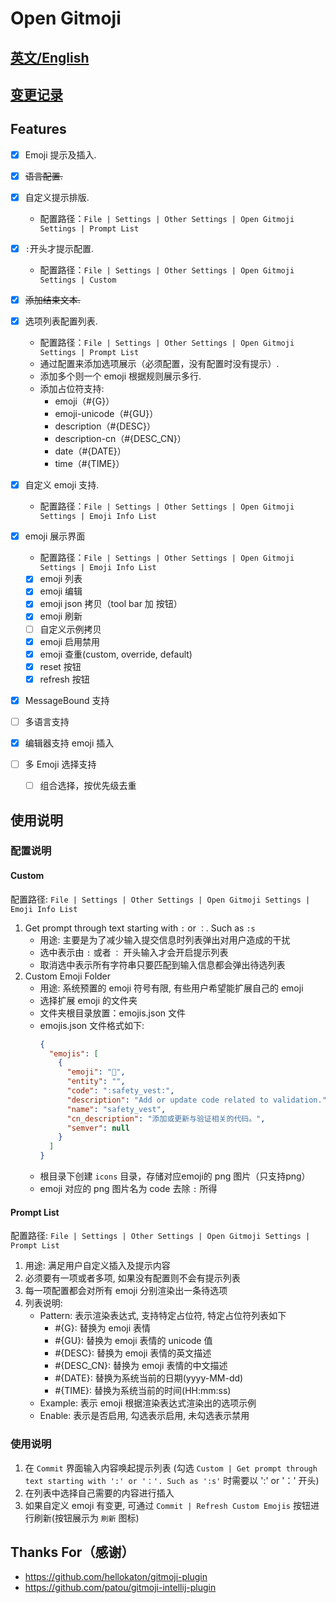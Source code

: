 # Open Gitmoji

## [英文/English](docs/README_EN.md)

## [变更记录](docs/CHANGELOG.md)

## Features

- [x] Emoji 提示及插入.
- [x] ~~语言配置.~~
- [x] 自定义提示排版.
    - 配置路径：`File | Settings | Other Settings | Open Gitmoji Settings | Prompt List`
- [x] `:`开头才提示配置.
    - 配置路径：`File | Settings | Other Settings | Open Gitmoji Settings | Custom`
- [x] ~~添加结束文本.~~
- [X] 选项列表配置列表.
    - 配置路径：`File | Settings | Other Settings | Open Gitmoji Settings | Prompt List`
    - 通过配置来添加选项展示（必须配置，没有配置时没有提示）.
    - 添加多个则一个 emoji 根据规则展示多行.
    - 添加占位符支持:
        - emoji（#{G}）
        - emoji-unicode（#{GU}）
        - description（#{DESC}）
        - description-cn（#{DESC_CN}）
        - date（#{DATE}）
        - time（#{TIME}）
- [X] 自定义 emoji 支持.
    - 配置路径：`File | Settings | Other Settings | Open Gitmoji Settings | Emoji Info List`

- [X] emoji 展示界面
    - 配置路径：`File | Settings | Other Settings | Open Gitmoji Settings | Emoji Info List`
    - [X] emoji 列表
    - [X] emoji 编辑
    - [X] emoji json 拷贝（tool bar 加 按钮）
    - [X] emoji 刷新
    - [ ] 自定义示例拷贝
    - [X] emoji 启用禁用
    - [X] emoji 查重(custom, override, default)
    - [X] reset 按钮
    - [X] refresh 按钮
- [X] MessageBound 支持
- [ ] 多语言支持
- [X] 编辑器支持 emoji 插入
- [ ] 多 Emoji 选择支持
  - [ ] 组合选择，按优先级去重

## 使用说明

### 配置说明

#### Custom

配置路径: `File | Settings | Other Settings | Open Gitmoji Settings | Emoji Info List`

1. Get prompt through text starting with `:` or `：`. Such as `:s`
    - 用途: 主要是为了减少输入提交信息时列表弹出对用户造成的干扰
    - 选中表示由 `:` 或者 `：` 开头输入才会开启提示列表
    - 取消选中表示所有字符串只要匹配到输入信息都会弹出待选列表
2. Custom Emoji Folder
    - 用途: 系统预置的 emoji 符号有限, 有些用户希望能扩展自己的 emoji
    - 选择扩展 emoji 的文件夹
    - 文件夹根目录放置：emojis.json 文件
    - emojis.json 文件格式如下:
      ```json
      {
        "emojis": [
          {
            "emoji": "🦺",
            "entity": "",
            "code": ":safety_vest:",
            "description": "Add or update code related to validation.",
            "name": "safety_vest",
            "cn_description": "添加或更新与验证相关的代码。",
            "semver": null
          }
        ]
      }
      ```
    - 根目录下创建 `icons` 目录，存储对应emoji的 png 图片（只支持png）
    - emoji 对应的 png 图片名为 code 去除 `:` 所得

#### Prompt List

配置路径: `File | Settings | Other Settings | Open Gitmoji Settings | Prompt List`

1. 用途: 满足用户自定义插入及提示内容
2. 必须要有一项或者多项, 如果没有配置则不会有提示列表
3. 每一项配置都会对所有 emoji 分别渲染出一条待选项
4. 列表说明:
    - Pattern: 表示渲染表达式, 支持特定占位符, 特定占位符列表如下
        - #{G}: 替换为 emoji 表情
        - #{GU}: 替换为 emoji 表情的 unicode 值
        - #{DESC}: 替换为 emoji 表情的英文描述
        - #{DESC_CN}: 替换为 emoji 表情的中文描述
        - #{DATE}: 替换为系统当前的日期(yyyy-MM-dd)
        - #{TIME}: 替换为系统当前的时间(HH:mm:ss)
    - Example: 表示 emoji 根据渲染表达式渲染出的选项示例
    - Enable: 表示是否启用, 勾选表示启用, 未勾选表示禁用

### 使用说明

1. 在 `Commit` 界面输入内容唤起提示列表 (勾选 `Custom | Get prompt through text starting with ':' or '：'. Such as ':s'`
   时需要以 ':' or '：' 开头)
2. 在列表中选择自己需要的内容进行插入
3. 如果自定义 emoji 有变更, 可通过 `Commit | Refresh Custom Emojis` 按钮进行刷新(按钮展示为 `刷新` 图标)

## Thanks For（感谢）

- https://github.com/hellokaton/gitmoji-plugin
- https://github.com/patou/gitmoji-intellij-plugin